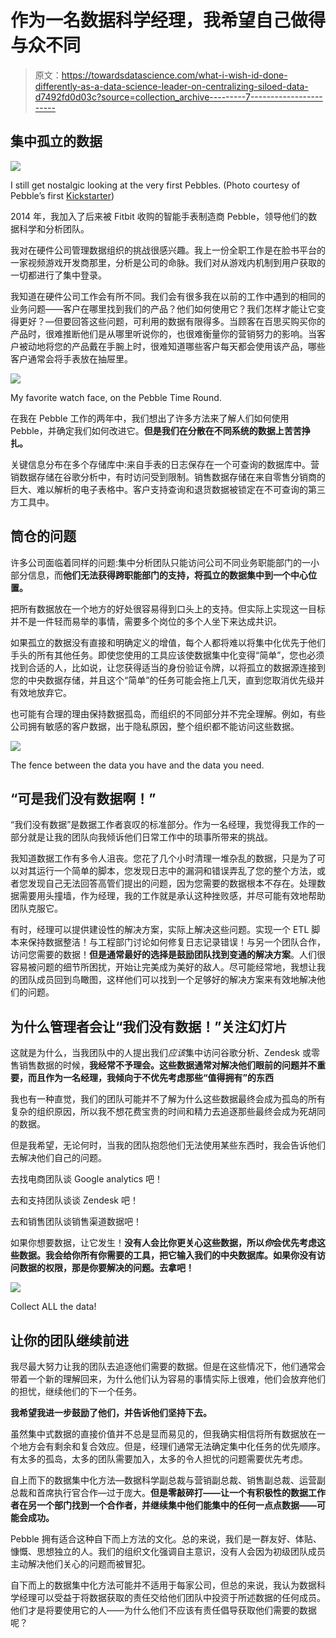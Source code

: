 # 作为一名数据科学经理，我希望自己做得与众不同

> 原文：<https://towardsdatascience.com/what-i-wish-id-done-differently-as-a-data-science-leader-on-centralizing-siloed-data-d7492fd0d03c?source=collection_archive---------7----------------------->

## 集中孤立的数据

![](img/f716da8e035cd05dc5a0229d5a554b49.png)

I still get nostalgic looking at the very first Pebbles. (Photo courtesy of Pebble’s first [Kickstarter](https://www.kickstarter.com/projects/getpebble/pebble-e-paper-watch-for-iphone-and-android/description))

2014 年，我加入了后来被 Fitbit 收购的智能手表制造商 Pebble，领导他们的数据科学和分析团队。

我对在硬件公司管理数据组织的挑战很感兴趣。我上一份全职工作是在脸书平台的一家视频游戏开发商那里，分析是公司的命脉。我们对从游戏内机制到用户获取的一切都进行了集中登录。

我知道在硬件公司工作会有所不同。我们会有很多我在以前的工作中遇到的相同的业务问题——客户在哪里找到我们的产品？他们如何使用它？我们怎样才能让它变得更好？—但要回答这些问题，可利用的数据有限得多。当顾客在百思买购买你的产品时，很难推断他们是从哪里听说你的，也很难衡量你的营销努力的影响。当客户被动地将您的产品戴在手腕上时，很难知道哪些客户每天都会使用该产品，哪些客户通常会将手表放在抽屉里。

![](img/b8c4f0572e5dca4d69b20446f8c0d6b9.png)

My favorite watch face, on the Pebble Time Round.

在我在 Pebble 工作的两年中，我们想出了许多方法来了解人们如何使用 Pebble，并确定我们如何改进它。**但是我们在分散在不同系统的数据上苦苦挣扎。**

关键信息分布在多个存储库中:来自手表的日志保存在一个可查询的数据库中。营销数据存储在谷歌分析中，有时访问受到限制。销售数据存储在来自零售分销商的巨大、难以解析的电子表格中。客户支持查询和退货数据被锁定在不可查询的第三方工具中。

## 筒仓的问题

许多公司面临着同样的问题:集中分析团队只能访问公司不同业务职能部门的一小部分信息，而**他们无法获得跨职能部门的支持，将孤立的数据集中到一个中心位置。**

把所有数据放在一个地方的好处很容易得到口头上的支持。但实际上实现这一目标并不是一件轻而易举的事情，需要多个岗位的多个人坐下来达成共识。

如果孤立的数据没有直接和明确定义的增值，每个人都将难以将集中化优先于他们手头的所有其他任务。即使您使用的工具应该使数据集中化变得“简单”，您也必须找到合适的人，比如说，让您获得适当的身份验证令牌，以将孤立的数据源连接到您的中央数据存储，并且这个“简单”的任务可能会拖上几天，直到您取消优先级并有效地放弃它。

也可能有合理的理由保持数据孤岛，而组织的不同部分并不完全理解。例如，有些公司拥有敏感的客户数据，出于隐私原因，整个组织都不能访问这些数据。

![](img/6e082c5d1db1c5cd3c0c9d2db210a004.png)

The fence between the data you have and the data you need.

## “可是我们没有数据啊！”

“我们没有数据”是数据工作者哀叹的标准部分。作为一名经理，我觉得我工作的一部分就是让我的团队向我倾诉他们日常工作中的琐事所带来的挑战。

我知道数据工作有多令人沮丧。您花了几个小时清理一堆杂乱的数据，只是为了可以对其运行一个简单的脚本，您发现日志中的漏洞和错误弄乱了您的整个方法，或者您发现自己无法回答高管们提出的问题，因为您需要的数据根本不存在。处理数据需要用头撞墙，作为经理，我的工作就是承认这种挫败感，并尽可能有效地帮助团队克服它。

有时，经理可以提供建设性的解决方案，实际上解决这些问题。实现一个 ETL 脚本来保持数据整洁！与工程部门讨论如何修复日志记录错误！与另一个团队合作，访问您需要的数据！**但是通常最好的选择是鼓励团队找到变通的解决方案**。人们很容易被问题的细节所困扰，开始让完美成为美好的敌人。尽可能经常地，我想让我的团队成员回到鸟瞰图，这样他们可以找到一个足够好的解决方案来有效地解决他们的问题。

## 为什么管理者会让“我们没有数据！”关注幻灯片

这就是为什么，当我团队中的人提出我们*应该*集中访问谷歌分析、Zendesk 或零售销售数据的时候，**我经常不予理会。**这些数据通常对解决他们眼前的问题并不重要，而且**作为一名经理，我倾向于不优先考虑那些“值得拥有”的东西**

我也有一种直觉，我们的团队可能并不了解为什么这些数据最终会成为孤岛的所有复杂的组织原因，所以我不想花费宝贵的时间和精力去追逐那些最终会成为死胡同的数据。

但是我希望，无论何时，当我的团队抱怨他们无法使用某些东西时，我会告诉他们去解决他们自己的问题。

去找电商团队谈 Google analytics 吧！

去和支持团队谈谈 Zendesk 吧！

去和销售团队谈销售渠道数据吧！

如果你想要数据，让它发生！**没有人会比你更关心这些数据，所以*你*会优先考虑这些数据。我会给你所有你需要的工具，把它输入我们的中央数据库。如果你没有访问数据的权限，那是你要解决的问题。去拿吧！**

![](img/4c90f5cf53dbb79bb075c9a9b595ae6e.png)

Collect ALL the data!

## 让你的团队继续前进

我尽最大努力让我的团队去追逐他们需要的数据。但是在这些情况下，他们通常会带着一个新的理解回来，为什么他们认为容易的事情实际上很难，他们会放弃他们的担忧，继续他们的下一个任务。

**我希望我进一步鼓励了他们，并告诉他们坚持下去。**

虽然集中式数据的直接价值并不总是显而易见的，但我确实相信将所有数据放在一个地方会有剩余和复合效应。但是，经理们通常无法确定集中化任务的优先顺序。有太多的孤岛，太多的团队需要加入，太多的令人担忧的问题需要优先考虑。

自上而下的数据集中化方法—数据科学副总裁与营销副总裁、销售副总裁、运营副总裁和首席执行官合作—过于庞大。**但是零敲碎打——让一个有积极性的数据工作者在另一个部门找到一个合作者，并继续集中他们能集中的任何一点点数据——可能会成功。**

Pebble 拥有适合这种自下而上方法的文化。总的来说，我们是一群友好、体贴、慷慨、思想独立的人。我们的组织文化强调自主意识，没有人会因为初级团队成员主动解决他们关心的问题而被冒犯。

自下而上的数据集中化方法可能并不适用于每家公司，但总的来说，我认为数据科学经理可以受益于将数据获取的责任交给他们团队中投资于所述数据的任何成员。他们才是将要使用它的人——为什么他们不应该有责任倡导获取他们需要的数据呢？